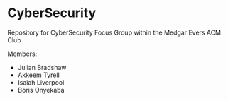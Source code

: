 # CyberSecurity
Repository for CyberSecurity Focus Group within the Medgar Evers ACM Club

Members: 
- Julian Bradshaw
- Akkeem Tyrell
- Isaiah Liverpool
- Boris Onyekaba